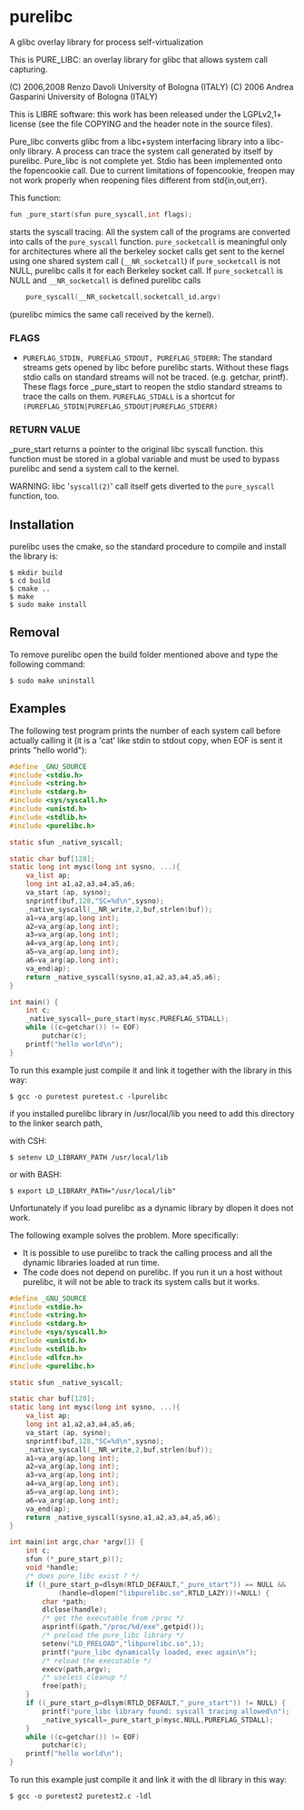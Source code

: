 # purelibc
A glibc overlay library for process self-virtualization

This is PURE\_LIBC: an overlay library for glibc that allows system call capturing.

(C) 2006,2008 Renzo Davoli University of Bologna (ITALY)
(C) 2006 Andrea Gasparini University of Bologna (ITALY)
 
This is LIBRE software: this work has been released under the LGPLv2,1+
license (see the file COPYING and the header note in the source files).

Pure\_libc converts glibc from a libc+system interfacing library into a 
libc-only library.
A process can trace the system call generated by itself by purelibc.
Pure\_libc is not complete yet. Stdio has been implemented onto the
fopencookie call. 
Due to current limitations of fopencookie, freopen may not work
properly when reopening files different from std{in,out,err}.

This function:
```C
fun _pure_start(sfun pure_syscall,int flags);
```
starts the syscall tracing.
All the system call of the programs are converted into calls of the
`pure_syscall` function.
`pure_socketcall` is meaningful only for architectures where 
all the berkeley socket calls get sent to the kernel using one shared
system call (`__NR_socketcall`)
if `pure_socketcall` is not NULL, purelibc calls it for each 
Berkeley socket call.
If `pure_socketcall` is NULL and  `__NR_socketcall` is defined purelibc calls 
```C
	pure_syscall(__NR_socketcall,socketcall_id,argv)
```
(purelibc mimics the same call received by the kernel).

### FLAGS
* `PUREFLAG_STDIN, PUREFLAG_STDOUT, PUREFLAG_STDERR`: 
The standard streams gets opened by libc before purelibc starts.
Without these flags stdio calls on standard streams will not be 
traced. (e.g. getchar, printf).
These flags force _pure_start to reopen the stdio standard streams to trace
the calls on them.
`PUREFLAG_STDALL` is a shortcut for 
`(PUREFLAG_STDIN|PUREFLAG_STDOUT|PUREFLAG_STDERR)`

### RETURN VALUE
_pure_start returns a pointer to the original libc syscall function.
this function must be stored in a global variable and must be used to 
bypass purelibc and send a system call to the kernel.

WARNING: libc '`syscall(2)`' call itself gets diverted to the `pure_syscall`
function, too.

## Installation

purelibc uses the cmake, so the standard procedure to compile and install the library is:
```
$ mkdir build
$ cd build
$ cmake ..
$ make
$ sudo make install
```

## Removal

To remove purelibc open the build folder mentioned above and type the following command:
```
$ sudo make uninstall
```

## Examples
The following test program prints the number of each system call before actually calling it (it is a 'cat' like stdin to stdout copy, when EOF is sent it prints "hello world"):
```C
#define _GNU_SOURCE
#include <stdio.h>
#include <string.h>
#include <stdarg.h>
#include <sys/syscall.h>
#include <unistd.h>
#include <stdlib.h>
#include <purelibc.h>

static sfun _native_syscall;

static char buf[128];
static long int mysc(long int sysno, ...){
	va_list ap;
	long int a1,a2,a3,a4,a5,a6;
	va_start (ap, sysno);
	snprintf(buf,128,"SC=%d\n",sysno);
	_native_syscall(__NR_write,2,buf,strlen(buf));
	a1=va_arg(ap,long int);
	a2=va_arg(ap,long int);
	a3=va_arg(ap,long int);
	a4=va_arg(ap,long int);
	a5=va_arg(ap,long int);
	a6=va_arg(ap,long int);
	va_end(ap);
	return _native_syscall(sysno,a1,a2,a3,a4,a5,a6);
}

int main() {
	int c;
	_native_syscall=_pure_start(mysc,PUREFLAG_STDALL);
	while ((c=getchar()) != EOF)
		putchar(c);
	printf("hello world\n");
}
```

To run this example just compile it and link it together with the library
in this way:
```
$ gcc -o puretest puretest.c -lpurelibc
```
if you installed purelibc library in /usr/local/lib you need to add this 
directory to the linker search path,

with CSH:
```
$ setenv LD_LIBRARY_PATH /usr/local/lib
```
or with BASH:
```
$ export LD_LIBRARY_PATH="/usr/local/lib"
```
Unfortunately if you load purelibc as a dynamic library by dlopen
it does not work.

The following example solves the problem.
More specifically:

* It is possible to use purelibc to track the calling process and all
the dynamic libraries loaded at run time.
* The code does not depend on purelibc. If you run it un a host without
purelibc, it will not be able to track its system calls but it works.

```C
#define _GNU_SOURCE
#include <stdio.h>
#include <string.h>
#include <stdarg.h>
#include <sys/syscall.h>
#include <unistd.h>
#include <stdlib.h>
#include <dlfcn.h>
#include <purelibc.h>

static sfun _native_syscall;

static char buf[128];
static long int mysc(long int sysno, ...){
	va_list ap;
	long int a1,a2,a3,a4,a5,a6;
	va_start (ap, sysno);
	snprintf(buf,128,"SC=%d\n",sysno);
	_native_syscall(__NR_write,2,buf,strlen(buf));
	a1=va_arg(ap,long int);
	a2=va_arg(ap,long int);
	a3=va_arg(ap,long int);
	a4=va_arg(ap,long int);
	a5=va_arg(ap,long int);
	a6=va_arg(ap,long int);
	va_end(ap);
	return _native_syscall(sysno,a1,a2,a3,a4,a5,a6);
}

int main(int argc,char *argv[]) {
	int c;
	sfun (*_pure_start_p)();
	void *handle;
	/* does pure_libc exist ? */
	if ((_pure_start_p=dlsym(RTLD_DEFAULT,"_pure_start")) == NULL &&
			(handle=dlopen("libpurelibc.so",RTLD_LAZY))!=NULL) {
		char *path;
		dlclose(handle);
		/* get the executable from /proc */
		asprintf(&path,"/proc/%d/exe",getpid());
		/* preload the pure_libc library */
		setenv("LD_PRELOAD","libpurelibc.so",1);
		printf("pure_libc dynamically loaded, exec again\n");
		/* reload the executable */
		execv(path,argv);
		/* useless cleanup */
		free(path);
	}
	if ((_pure_start_p=dlsym(RTLD_DEFAULT,"_pure_start")) != NULL) {
		printf("pure_libc library found: syscall tracing allowed\n");
		_native_syscall=_pure_start_p(mysc,NULL,PUREFLAG_STDALL);
	}
	while ((c=getchar()) != EOF)
		putchar(c);
	printf("hello world\n");
}
```

To run this example just compile it and link it with the dl library
in this way:
```
$ gcc -o puretest2 puretest2.c -ldl
```
